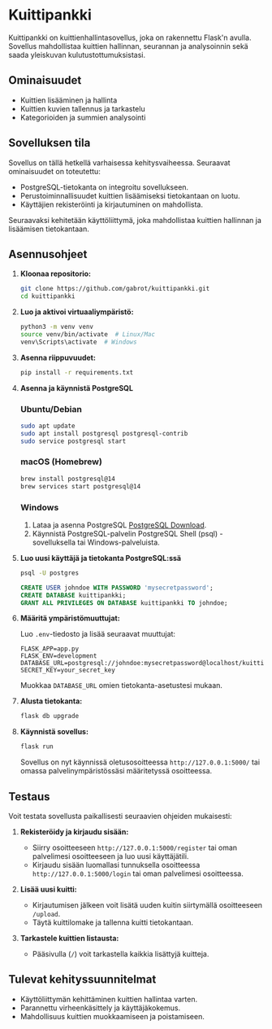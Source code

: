 # Kuittipankki

Kuittipankki on kuittienhallintasovellus, joka on rakennettu Flask'n avulla. Sovellus mahdollistaa kuittien hallinnan, seurannan ja analysoinnin sekä saada yleiskuvan kulutustottumuksistasi.

## Ominaisuudet

- Kuittien lisääminen ja hallinta
- Kuittien kuvien tallennus ja tarkastelu
- Kategorioiden ja summien analysointi

## Sovelluksen tila

Sovellus on tällä hetkellä varhaisessa kehitysvaiheessa. Seuraavat ominaisuudet on toteutettu:
- PostgreSQL-tietokanta on integroitu sovellukseen.
- Perustoiminnallisuudet kuittien lisäämiseksi tietokantaan on luotu.
- Käyttäjien rekisteröinti ja kirjautuminen on mahdollista.

Seuraavaksi kehitetään käyttöliittymä, joka mahdollistaa kuittien hallinnan ja lisäämisen tietokantaan.

## Asennusohjeet

1. **Kloonaa repositorio:**

    ```bash
    git clone https://github.com/gabrot/kuittipankki.git
    cd kuittipankki
    ```

2. **Luo ja aktivoi virtuaaliympäristö:**

    ```bash
    python3 -m venv venv
    source venv/bin/activate  # Linux/Mac
    venv\Scripts\activate  # Windows
    ```

3. **Asenna riippuvuudet:**

    ```bash
    pip install -r requirements.txt
    ```

4. **Asenna ja käynnistä PostgreSQL**

    ### Ubuntu/Debian
    ```sh
    sudo apt update
    sudo apt install postgresql postgresql-contrib
    sudo service postgresql start
    ```

    ### macOS (Homebrew)
    ```sh
    brew install postgresql@14
    brew services start postgresql@14
    ```

    ### Windows
    1. Lataa ja asenna PostgreSQL [PostgreSQL Download](https://www.postgresql.org/download/windows/).
    2. Käynnistä PostgreSQL-palvelin PostgreSQL Shell (psql) -sovelluksella tai Windows-palveluista.

5. **Luo uusi käyttäjä ja tietokanta PostgreSQL:ssä**

    ```sh
    psql -U postgres
    ```

    ```sql
    CREATE USER johndoe WITH PASSWORD 'mysecretpassword';
    CREATE DATABASE kuittipankki;
    GRANT ALL PRIVILEGES ON DATABASE kuittipankki TO johndoe;
    ```

6. **Määritä ympäristömuuttujat:**

    Luo `.env`-tiedosto ja lisää seuraavat muuttujat:

    ```env
    FLASK_APP=app.py
    FLASK_ENV=development
    DATABASE_URL=postgresql://johndoe:mysecretpassword@localhost/kuittipankki
    SECRET_KEY=your_secret_key
    ```

    Muokkaa `DATABASE_URL` omien tietokanta-asetustesi mukaan.

7. **Alusta tietokanta:**

    ```bash
    flask db upgrade
    ```

8. **Käynnistä sovellus:**

    ```bash
    flask run
    ```

    Sovellus on nyt käynnissä oletusosoitteessa `http://127.0.0.1:5000/` tai omassa palvelinympäristössäsi määritetyssä osoitteessa.

## Testaus

Voit testata sovellusta paikallisesti seuraavien ohjeiden mukaisesti:

1. **Rekisteröidy ja kirjaudu sisään:**

    - Siirry osoitteeseen `http://127.0.0.1:5000/register` tai oman palvelimesi osoitteeseen ja luo uusi käyttäjätili.
    - Kirjaudu sisään luomallasi tunnuksella osoitteessa `http://127.0.0.1:5000/login` tai oman palvelimesi osoitteessa.

2. **Lisää uusi kuitti:**

    - Kirjautumisen jälkeen voit lisätä uuden kuitin siirtymällä osoitteeseen `/upload`.
    - Täytä kuittilomake ja tallenna kuitti tietokantaan.

3. **Tarkastele kuittien listausta:**

    - Pääsivulla (`/`) voit tarkastella kaikkia lisättyjä kuitteja.

## Tulevat kehityssuunnitelmat

- Käyttöliittymän kehittäminen kuittien hallintaa varten.
- Parannettu virheenkäsittely ja käyttäjäkokemus.
- Mahdollisuus kuittien muokkaamiseen ja poistamiseen.
